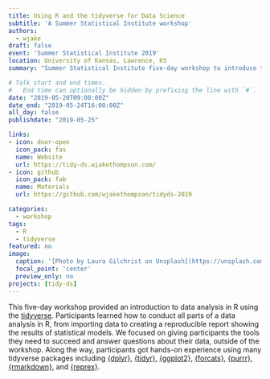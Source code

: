 ```yaml
---
title: Using R and the tidyverse for Data Science
subtitle: 'A Summer Statistical Institute workshop'
authors:
  - wjake
draft: false
event: 'Summer Statistical Institute 2019'
location: University of Kansas, Lawrence, KS
summary: "Summer Statistical Institute five-day workshop to introduce the basics of using R for data analysis."

# Talk start and end times.
#   End time can optionally be hidden by prefixing the line with `#`.
date: "2019-05-20T09:00:00Z"
date_end: "2019-05-24T16:00:00Z"
all_day: false
publishdate: "2019-05-25"

links:
- icon: door-open
  icon_pack: fas
  name: Website
  url: https://tidy-ds.wjakethompson.com/
- icon: github
  icon_pack: fab
  name: Materials
  url: https://github.com/wjakethompson/tidyds-2019

categories:
  - workshop
tags:
  - R
  - tidyverse
featured: no
image:
  caption: '[Photo by Laura Gilchrist on Unsplash](https://unsplash.com/photos/hXQUhAscZhc)'
  focal_point: 'center'
  preview_only: no
projects: [tidy-ds]
---
```


This five-day workshop provided an introduction to data analysis in R using the [tidyverse](https://tidyverse.org). Participants learned how to conduct all parts of a data analysis in R, from importing data to creating a reproducible report showing the results of statistical models. We focused on giving participants the tools they need to succeed and answer questions about their data, outside of the workshop. Along the way, participants got hands-on experience using many tidyverse packages including [{dplyr}](https://dplyr.tidyverse.org), [{tidyr}](https://tidyr.tidyverse.org), [{ggplot2}](https://ggplot2.tidyverse.org), [{forcats}](https://forcats.tidyverse.org), [{purrr}](https://purrr.tidyverse.org), [{rmarkdown}](https://rmarkdown.rstudio.com), and [{reprex}](https://reprex.tidyverse.org).
